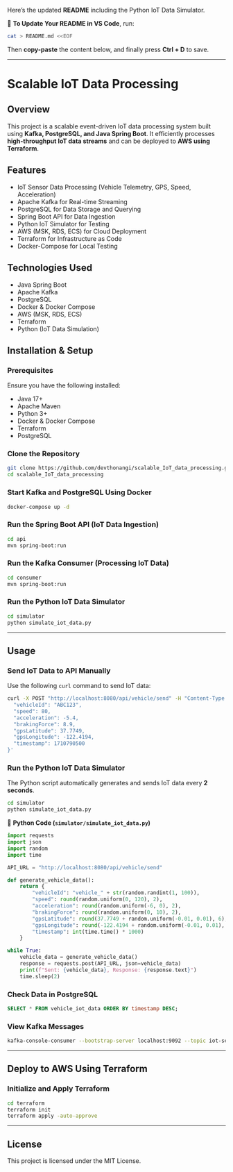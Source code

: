 Here’s the updated **README** including the Python IoT Data Simulator.  

📄 **To Update Your README in VS Code**, run:  
```sh
cat > README.md <<EOF
```
Then **copy-paste** the content below, and finally press **Ctrl + D** to save.

---

# **Scalable IoT Data Processing**  
## **Overview**  
This project is a scalable event-driven IoT data processing system built using **Kafka, PostgreSQL, and Java Spring Boot**. It efficiently processes **high-throughput IoT data streams** and can be deployed to **AWS using Terraform**.  

## **Features**  
- IoT Sensor Data Processing (Vehicle Telemetry, GPS, Speed, Acceleration)  
- Apache Kafka for Real-time Streaming  
- PostgreSQL for Data Storage and Querying  
- Spring Boot API for Data Ingestion  
- Python IoT Simulator for Testing  
- AWS (MSK, RDS, ECS) for Cloud Deployment  
- Terraform for Infrastructure as Code  
- Docker-Compose for Local Testing  

## **Technologies Used**  
- Java Spring Boot  
- Apache Kafka  
- PostgreSQL  
- Docker & Docker Compose  
- AWS (MSK, RDS, ECS)  
- Terraform  
- Python (IoT Data Simulation)  

## **Installation & Setup**  
### **Prerequisites**  
Ensure you have the following installed:  
- Java 17+  
- Apache Maven  
- Python 3+  
- Docker & Docker Compose  
- Terraform  
- PostgreSQL  

### **Clone the Repository**  
```sh
git clone https://github.com/devthonangi/scalable_IoT_data_processing.git
cd scalable_IoT_data_processing
```

### **Start Kafka and PostgreSQL Using Docker**  
```sh
docker-compose up -d
```

### **Run the Spring Boot API (IoT Data Ingestion)**  
```sh
cd api
mvn spring-boot:run
```

### **Run the Kafka Consumer (Processing IoT Data)**  
```sh
cd consumer
mvn spring-boot:run
```

### **Run the Python IoT Data Simulator**  
```sh
cd simulator
python simulate_iot_data.py
```

---

## **Usage**  
### **Send IoT Data to API Manually**  
Use the following `curl` command to send IoT data:  
```sh
curl -X POST "http://localhost:8080/api/vehicle/send" -H "Content-Type: application/json" -d '{
  "vehicleId": "ABC123",
  "speed": 80,
  "acceleration": -5.4,
  "brakingForce": 8.9,
  "gpsLatitude": 37.7749,
  "gpsLongitude": -122.4194,
  "timestamp": 1710790500
}'
```

### **Run the Python IoT Data Simulator**  
The Python script automatically generates and sends IoT data every **2 seconds**.  
```sh
cd simulator
python simulate_iot_data.py
```
📄 **Python Code (`simulator/simulate_iot_data.py`)**
```python
import requests
import json
import random
import time

API_URL = "http://localhost:8080/api/vehicle/send"

def generate_vehicle_data():
    return {
        "vehicleId": "vehicle_" + str(random.randint(1, 100)),
        "speed": round(random.uniform(0, 120), 2),
        "acceleration": round(random.uniform(-6, 0), 2),
        "brakingForce": round(random.uniform(0, 10), 2),
        "gpsLatitude": round(37.7749 + random.uniform(-0.01, 0.01), 6),
        "gpsLongitude": round(-122.4194 + random.uniform(-0.01, 0.01), 6),
        "timestamp": int(time.time() * 1000)
    }

while True:
    vehicle_data = generate_vehicle_data()
    response = requests.post(API_URL, json=vehicle_data)
    print(f"Sent: {vehicle_data}, Response: {response.text}")
    time.sleep(2)
```

### **Check Data in PostgreSQL**  
```sql
SELECT * FROM vehicle_iot_data ORDER BY timestamp DESC;
```

### **View Kafka Messages**  
```sh
kafka-console-consumer --bootstrap-server localhost:9092 --topic iot-sensor-data --from-beginning
```

---

## **Deploy to AWS Using Terraform**  
### **Initialize and Apply Terraform**  
```sh
cd terraform
terraform init
terraform apply -auto-approve
```

---


## **License**  
This project is licensed under the MIT License.  
